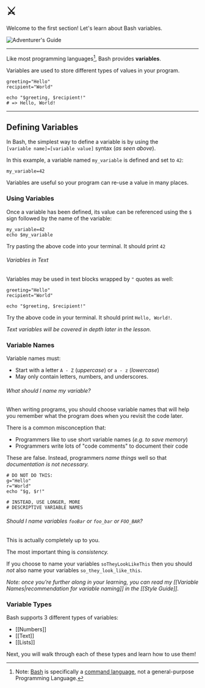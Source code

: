 # ⚔️

Welcome to the first section! Let's learn about Bash variables.

![Adventurer's Guide](AdventurersGuide.jpg)

---

Like most programming languages[^1], Bash provides **variables**.

Variables are used to store different types of values in your program.

```shell
greeting="Hello"
recipient="World"

echo "$greeting, $recipient!"
# => Hello, World!
```

---

## Defining Variables

In Bash, the simplest way to define a variable is by using the  
`[variable name]=[variable value]` syntax (_as seen above_).

In this example, a variable named `my_variable` is defined and set to `42`:

```shell
my_variable=42
```

Variables are useful so your program can re-use a value in many places.

### Using Variables

Once a variable has been defined, its value can be referenced using the `$` sign followed by the name of the variable:

```shell
my_variable=42
echo $my_variable
```

Try pasting the above code into your terminal. It should print `42`

###### Variables in Text

Variables may be used in text blocks wrapped by `"` quotes as well:

```shell
greeting="Hello"
recipient="World"

echo "$greeting, $recipient!"
```

Try the above code in your terminal. It should print `Hello, World!`.

_Text variables will be covered in depth later in the lesson._

### Variable Names

Variable names must:
- Start with a letter `A - Z` (*uppercase*) or `a - z` (*lowercase*)
- May only contain letters, numbers, and underscores.

###### What should I name my variable?

When writing programs, you should choose variable names that will help you remember what the program does when you revisit the code later.

There is a common misconception that:
- Programmers like to use short variable names (_e.g. to save memory_)
- Programmers write lots of "code comments" to document their code

These are false. Instead, programmers _name things_ well so that _documentation is not necessary._

```shell
# DO NOT DO THIS:
g="Hello"
r="World"
echo "$g, $r!"

# INSTEAD, USE LONGER, MORE
# DESCRIPTIVE VARIABLE NAMES
```

###### Should I name variables `fooBar` or `foo_bar` or `FOO_BAR`?

This is actually completely up to you.

The most important thing is _consistency._

If you choose to name your variables `soTheyLookLikeThis` then you should _not_ also name your variables `so_they_look_like_this`.

_Note: once you're further along in your learning, you can read my [[Variable Names|recommendation for variable naming]] in the [[Style Guide]]._

### Variable Types

Bash supports 3 different types of variables:

- [[Numbers]]
- [[Text]]
- [[Lists]]

Next, you will walk through each of these types and learn how to use them!


[^1]: Note: [Bash](https://en.wikipedia.org/wiki/Bash_(Unix_shell)) is specifically a [command language](https://en.wikipedia.org/wiki/Command_language), not a general-purpose Programming Language.